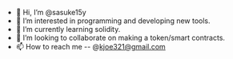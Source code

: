 - 👋 Hi, I’m @sasuke15y
- 👀 I’m interested in programming and developing new tools.
- 🌱 I’m currently learning solidity.
- 💞️ I’m looking to collaborate on making a token/smart contracts.
- 📫 How to reach me -- @kjoe321@gmail.com

<!---
sasuke15y/sasuke15y is a ✨ special ✨ repository because its `README.md` (this file) appears on your GitHub profile.
You can click the Preview link to take a look at your changes.
--->
